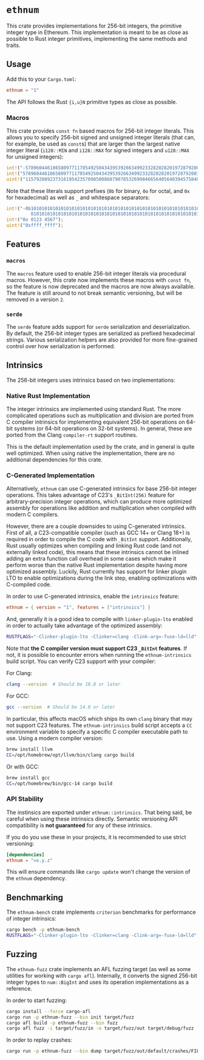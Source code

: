 # `ethnum`

This crate provides implementations for 256-bit integers, the primitive integer
type in Ethereum. This implementation is meant to be as close as possible to
Rust integer primitives, implementing the same methods and traits.

## Usage

Add this to your `Cargo.toml`:

```toml
ethnum = "1"
```

The API follows the Rust `{i,u}N` primitive types as close as possible.

### Macros

This crate provides `const fn` based macros for 256-bit integer literals. This
allows you to specify 256-bit signed and unsigned integer literals (that can,
for example, be used as `const`s) that are larger than the largest native
integer literal (`i128::MIN` and `i128::MAX` for signed integers and `u128::MAX`
for unsigned integers):

```rust
int!("-57896044618658097711785492504343953926634992332820282019728792003956564819968");
int!("57896044618658097711785492504343953926634992332820282019728792003956564819967");
uint!("115792089237316195423570985008687907853269984665640564039457584007913129639935");
```

Note that these literals support prefixes (`0b` for binary, `0o` for octal, and
`0x` for hexadecimal) as well as `_` and whitespace separators:

```rust
int!("-0b1010101010101010101010101010101010101010101010101010101010101010
         0101010101010101010101010101010101010101010101010101010101010101");
int!("0o 0123 4567");
uint!("0xffff_ffff");
```

## Features

### `macros`

The `macros` feature used to enable 256-bit integer literals via procedural
macros. However, this crate now implements these macros with `const fn`, so the
feature is now deprecated and the macros are now always available. The feature
is still around to not break semantic versioning, but will be removed in a
version `2`.

### `serde`

The `serde` feature adds support for `serde` serialization and deserialization.
By default, the 256-bit integer types are serialized as prefixed hexadecimal
strings. Various serialization helpers are also provided for more fine-grained
control over how serialization is performed.

## Intrinsics

The 256-bit integers uses intrinsics based on two implementations:

### Native Rust Implementation

The integer intrinsics are implemented using standard Rust. The more complicated
operations such as multiplication and division are ported from C compiler
intrinsics for implementing equivalent 256-bit operations on 64-bit systems (or
64-bit operations on 32-bit systems). In general, these are ported from the
Clang `compiler-rt` support routines.

This is the default implementation used by the crate, and in general is quite
well optimized. When using native the implementation, there are no additional
dependencies for this crate.

### C-Generated Implementation

Alternatively, `ethnum` can use C-generated intrinsics for base 256-bit
integer operations. This takes advantage of C23's `_BitInt(256)` feature
for arbitrary-precision integer operations, which can produce more optimized
assembly for operations like addition and multiplication when compiled with
modern C compilers.

However, there are a couple downsides to using C-generated intrinsics. First
of all, a C23-compatible compiler (such as GCC 14+ or Clang 18+) is required
in order to compile the C code with `_BitInt` support. Additionally, Rust
usually optimizes when compiling and linking Rust code (and not externally
linked code), this means that these intrinsics cannot be inlined adding an extra
function call overhead in some cases which make it perform worse than the native
Rust implementation despite having more optimized assembly. Luckily, Rust
currently has support for linker plugin LTO to enable optimizations during the
link step, enabling optimizations with C-compiled code.

In order to use C-generated intrinsics, enable the `intrinsics` feature:
```toml
ethnum = { version = "1", features = ["intrinsics"] }
```

And, generally it is a good idea to compile with `linker-plugin-lto` enabled
in order to actually take advantage of the optimized assembly:
```sh
RUSTFLAGS="-Clinker-plugin-lto -Clinker=clang -Clink-arg=-fuse-ld=lld" cargo build
```

Note that **the C compiler version must support C23 `_BitInt` features**. If not,
it is possible to encounter errors when running the `ethnum-intrinsics` build
script. You can verify C23 support with your compiler:

For Clang:
```sh
clang --version  # Should be 18.0 or later
```

For GCC:
```sh
gcc --version  # Should be 14.0 or later
```

In particular, this affects macOS which ships its own `clang` binary that may
not support C23 features. The `ethnum-intrinsics` build script accepts a `CC`
environment variable to specify a specific C compiler executable path to use.
Using a modern compiler version:

```sh
brew install llvm
CC=/opt/homebrew/opt/llvm/bin/clang cargo build
```

Or with GCC:
```sh
brew install gcc
CC=/opt/homebrew/bin/gcc-14 cargo build
```

### API Stability

The instinsics are exported under `ethnum::intrinsics`. That being said, be
careful when using these intrinsics directly. Semantic versioning API
compatibility is **not guaranteed** for any of these intrinsics.

If you do you use these in your projects, it is recommended to use strict
versioning:

```toml
[dependencies]
ethnum = "=x.y.z"
```

This will ensure commands like `cargo update` won't change the version of the
`ethnum` dependency.

## Benchmarking

The `ethnum-bench` crate implements `criterion` benchmarks for performance of
integer intrinsics:

```sh
cargo bench -p ethnum-bench
RUSTFLAGS="-Clinker-plugin-lto -Clinker=clang -Clink-arg=-fuse-ld=lld" cargo bench -p ethnum-bench --features intrinsics
```

## Fuzzing

The `ethnum-fuzz` crate implements an AFL fuzzing target (as well as some
utilities for working with `cargo afl`). Internally, it converts the signed
256-bit integer types to `num::BigInt` and uses its operation implementations as
a reference.

In order to start fuzzing:

```sh
cargo install --force cargo-afl
cargo run -p ethnum-fuzz --bin init target/fuzz
cargo afl build -p ethnum-fuzz --bin fuzz
cargo afl fuzz -i target/fuzz/in -o target/fuzz/out target/debug/fuzz
```

In order to replay crashes:

```sh
cargo run -p ethnum-fuzz --bin dump target/fuzz/out/default/crashes/FILE
```
